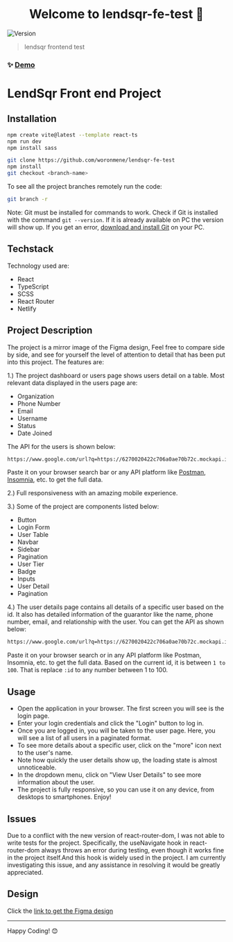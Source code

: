<h1 align="center">Welcome to lendsqr-fe-test 👋</h1>
<p>
  <img alt="Version" src="https://img.shields.io/badge/version-0.0.0-blue.svg?cacheSeconds=2592000" />
</p>

> lendsqr frontend test

### ✨ [Demo](https://mene-oritsemiworon-lendsqr-fe-test.netlify.app/)

# LendSqr Front end Project

## Installation

```bash
npm create vite@latest --template react-ts
npm run dev
npm install sass
```


```bash
git clone https://github.com/woronmene/lendsqr-fe-test
npm install
git checkout <branch-name>
```

To see all the project branches remotely run the code:

```bash
git branch -r
```

Note: Git must be installed for commands to work. Check if Git is installed with the command `git --version`. If it is already available on PC the version will show up. If you get an error, [download and install Git](https://git-scm.com/downloads) on your PC.

## Techstack

Technology used are:

- React
- TypeScript
- SCSS
- React Router
- Netlify

## Project Description

 The project is a mirror image of the Figma design, Feel free to compare side by side, and see for yourself the level of attention to detail that has been put into this project. The features are:


1.) The project dashboard or users page shows users detail on a table. Most relevant data displayed in the users page are:

- Organization
- Phone Number
- Email
- Username
- Status
- Date Joined

The API for the users is shown below:

```txt
https://www.google.com/url?q=https://6270020422c706a0ae70b72c.mockapi.io/lendsqr/api/v1/users/
```
Paste it on your browser search bar or any API platform like [Postman](https://www.postman.com/), [Insomnia](https://insomnia.rest/), etc. to get the full data.

2.) Full responsiveness with an amazing mobile experience.



3.) Some of the project are components listed below:


- Button
- Login Form
- User Table
- Navbar
- Sidebar
- Pagination
- User Tier
- Badge
- Inputs
- User Detail
- Pagination

4.) The user details page contains all details of a specific user based on the id. It also has detailed information of the guarantor like the name, phone number, email, and relationship with the user. You can get the API as shown below:

 ```txt
https://www.google.com/url?q=https://6270020422c706a0ae70b72c.mockapi.io/lendsqr/api/v1/users/:id
```

Paste it on your browser search or in any API platform like Postman, Insomnia, etc. to get the full data.
Based on the current id, it is between `1 to 100`. That is replace `:id` to any number between 1 to 100.


## Usage

- Open the application in your browser. The first screen you will see is the login page.
- Enter your login credentials and click the "Login" button to log in.
- Once you are logged in, you will be taken to the user page. Here, you will see a list of all users in a paginated format.
- To see more details about a specific user, click on the "more" icon next to the user's name.
- Note how quickly the user details show up, the loading state is almost unnoticeable.
- In the dropdown menu, click on "View User Details" to see more information about the user.
- The project is fully responsive, so you can use it on any device, from desktops to smartphones. Enjoy!


## Issues

Due to a conflict with the new version of react-router-dom, I was not able to write tests for the project. Specifically, the useNavigate hook in react-router-dom always throws an error during testing, even though it works fine in the project itself.And this hook is widely used in the project. I am currently investigating this issue, and any assistance in resolving it would be greatly appreciated.




## Design

Click the [link to get the Figma design](https://www.google.com/url?q=https://www.figma.com/file/ZKILoCoIoy1IESdBpq3GNC/Frontend&sa=D&source=editors&ust=1673861562837685&usg=AOvVaw13_5gDNbAIEaae_KDWvVyu)





---

Happy Coding! 😊
